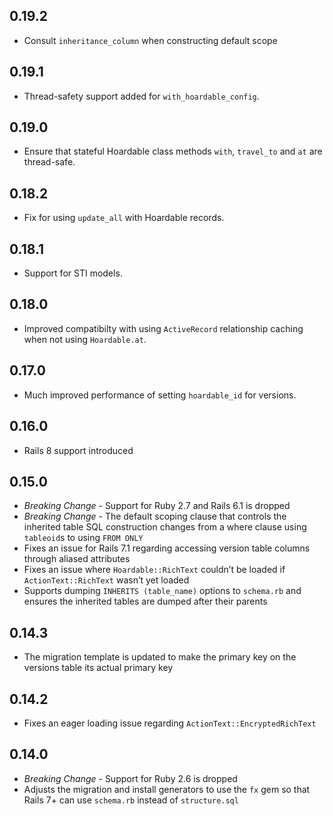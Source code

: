 ## 0.19.2

- Consult `inheritance_column` when constructing default scope

## 0.19.1

- Thread-safety support added for `with_hoardable_config`.

## 0.19.0

- Ensure that stateful Hoardable class methods `with`, `travel_to` and `at` are thread-safe.

## 0.18.2

- Fix for using `update_all` with Hoardable records.

## 0.18.1

- Support for STI models.

## 0.18.0

- Improved compatibilty with using `ActiveRecord` relationship caching when not using `Hoardable.at`.

## 0.17.0

- Much improved performance of setting `hoardable_id` for versions.

## 0.16.0

- Rails 8 support introduced

## 0.15.0

- *Breaking Change* - Support for Ruby 2.7 and Rails 6.1 is dropped
- *Breaking Change* - The default scoping clause that controls the inherited table SQL construction
  changes from a where clause using `tableoid`s to using `FROM ONLY`
- Fixes an issue for Rails 7.1 regarding accessing version table columns through aliased attributes
- Fixes an issue where `Hoardable::RichText` couldn’t be loaded if `ActionText::RichText` wasn’t yet
  loaded
- Supports dumping `INHERITS (table_name)` options to `schema.rb` and ensures the inherited tables
  are dumped after their parents

## 0.14.3

- The migration template is updated to make the primary key on the versions table its actual primary key

## 0.14.2

- Fixes an eager loading issue regarding `ActionText::EncryptedRichText`

## 0.14.0

- *Breaking Change* - Support for Ruby 2.6 is dropped
- Adjusts the migration and install generators to use the `fx` gem so that Rails 7+ can use `schema.rb`
  instead of `structure.sql`

